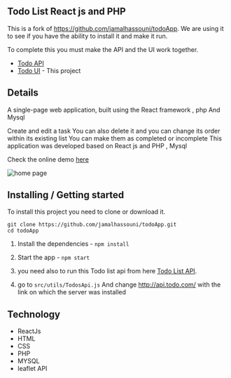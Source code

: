 ## Todo List React js and PHP

This is a fork of https://github.com/jamalhassouni/todoApp. We are using it to see if you have the ability to install it and make it run. 

To complete this you must make the API and the UI work together. 

* [Todo API](https://github.com/richie-chauhan/TodoAppAPI)
* [Todo UI](https://github.com/richie-chauhan/TodoAppUI) - This project


## Details
A single-page web application, built using the React framework , php And Mysql 

Create and edit a task You can also delete it and you can change its order within its existing list
You can make them as completed or incomplete
This application was developed based on React js and  PHP , Mysql

Check the online demo [here](https://jamal-app.netlify.com/)

![home page](screenshots/todo.png)


## Installing / Getting started

To install this project you need to clone or download it.


```shell
git clone https://github.com/jamalhassouni/todoApp.git
cd todoApp
```
1. Install the dependencies - `npm install`

2. Start the app - `npm start`

3. you need also to run this Todo list api  from here [Todo List API](https://github.com/richie-chauhan/TodoAppAPI).

4. go to  `src/utils/TodosApi.js`   And change http://api.todo.com/ with the link on which the server was installed


## Technology
- ReactJs
- HTML
- CSS
- PHP
- MYSQL
- leaflet API
